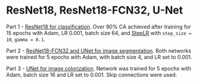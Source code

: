 # ResNet18, ResNet18-FCN32, U-Net

Part 1 - [ResNet18 for classification](https://colab.research.google.com/drive/1RipCF-PXzo5c8tA4fxmzmz0c8kuXxnTi?usp=sharing). Over 90% CA achieved after training for 15 epochs with Adam, LR 0.001, batch size 64, and [StepLR](https://pytorch.org/docs/stable/generated/torch.optim.lr_scheduler.StepLR.html) with `step_size = 10`, `gamma = 0.1`.

Part 2 - [ResNet18-FCN32 and UNet for image segmentation](https://colab.research.google.com/drive/1ZhHRxQOnhhoXyJsGXja2bBVKJo_uja-I?usp=sharing). Both networks were trained for 5 epochs with Adam, with batch size 4, and LR set to 0.001.

Part 3 - [UNet for image colorization](https://colab.research.google.com/drive/1AEd_YNuo0LBlJp-Vdm3tYFBU_bizimJa?usp=sharing). Network was trained for 5 epochs with Adam, batch size 16 and LR set to 0.001. Skip connections were used.
